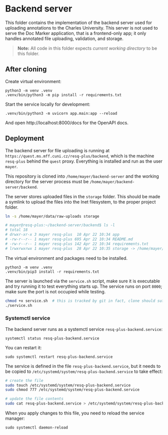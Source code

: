 Backend server
==============

This folder contains the implementation of the backend server used for uploading
annotations to the Charles University. This server is not used to serve the
Doc Marker application, that is a frontend-only app; it only handles annotated
file uploading, validation, and storage.

> **Note:** All code in this folder expects *current working directory* to be this folder.


## After cloning

Create virtual environment:

```
python3 -m venv .venv
.venv/bin/python3 -m pip install -r requirements.txt
```

Start the service locally for development:

```
.venv/bin/python3 -m uvicorn app.main:app --reload
```

And open http://localhost:8000/docs for the OpenAPI docs.


## Deployment

The backend server for file uploading is running at `https://quest.ms.mff.cuni.cz/resq-plus/backend`, which is the machine `resq-plus` behind the `quest` proxy. Everything is installed and run as the user `mayer`.

This repository is cloned into `/home/mayer/backend-server` and the working directory for the server process must be `/home/mayer/backend-server/backend`.

The server stores uploaded files in the `storage` folder. This should be made a symlink to upload the files into the lnet filesystem, to the proper project folder.

```bash
ln -s /home/mayer/data/raw-uploads storage

# mayer@resq-plus:~/backend-server/backend$ ls -l
# total 18
# drwxr-xr-x 3 mayer resq-plus  10 Apr 22 10:34 app
# -rw-r--r-- 1 mayer resq-plus 695 Apr 22 10:34 README.md
# -rw-r--r-- 1 mayer resq-plus 142 Apr 22 10:34 requirements.txt
# lrwxrwxrwx 1 mayer resq-plus  28 Apr 22 10:35 storage -> /home/mayer/data/raw-uploads
```

The virtual environment and packages need to be installed.

```
python3 -m venv .venv
.venv/bin/pip3 install -r requirements.txt
```

The server is launched via the `service.sh` script, make sure it is executable and try running it to test everything starts up. The service runs on port `8000`; make sure the port is not occupied while testing.

```bash
chmod +x service.sh  # this is tracked by git in fact, clone should suffice
./service.sh
```


### Systemctl service

The backend server runs as a systemctl service `resq-plus-backend.service`:

```
systemctl status resq-plus-backend.service
```

You can restart it:

```
sudo systemctl restart resq-plus-backend.service
```

The service is defined in the file `resq-plus-backend.service`, but it needs to be copied to `/etc/systemd/system/resq-plus-backend.service` to take effect:

```bash
# create the file
sudo touch /etc/systemd/system/resq-plus-backend.service
sudo chmod 777 /etc/systemd/system/resq-plus-backend.service

# update the file contents
sudo cat resq-plus-backend.service > /etc/systemd/system/resq-plus-backend.service
```

When you apply changes to this file, you need to reload the service manager:

```
sudo systemctl daemon-reload
```
